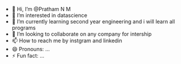 - 👋 Hi, I’m @Pratham N M
- 👀 I’m interested in datascience
- 🌱 I’m currently learning second year engineering and i will learn all programs
- 💞️ I’m looking to collaborate on any company for intership
- 📫 How to reach me by instgram and linkedin 
- 😄 Pronouns: ...
- ⚡ Fun fact: ...

<!---
Pratham0770-NM/Pratham0770-NM is a ✨ special ✨ repository because its `README.md` (this file) appears on your GitHub profile.
You can click the Preview link to take a look at your changes.
--->

